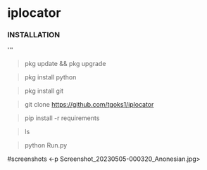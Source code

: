 # iplocator


### INSTALLATION
'''
> pkg update && pkg upgrade

> pkg install python

> pkg install git

> git clone https://github.com/tgoks1/iplocator 

> pip install -r requirements

>ls

>python Run.py

#screenshots
<-p Screenshot_20230505-000320_Anonesian.jpg>
